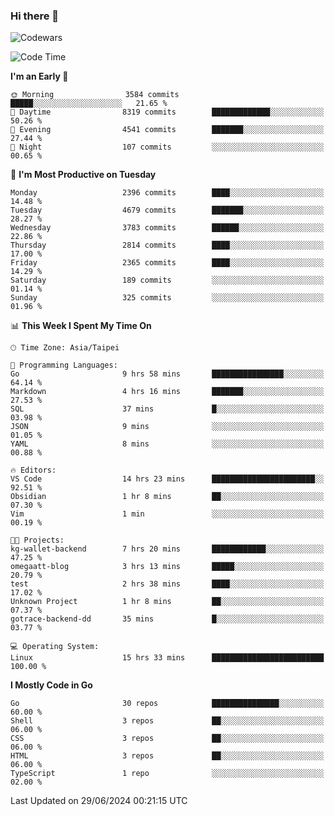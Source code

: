 ### Hi there 👋

![Codewars](https://www.codewars.com/users/omegaatt36/badges/small)

<!--START_SECTION:waka-->
![Code Time](http://img.shields.io/badge/Code%20Time-2%2C572%20hrs%208%20mins-blue)

**I'm an Early 🐤** 

```text
🌞 Morning                3584 commits        █████░░░░░░░░░░░░░░░░░░░░   21.65 % 
🌆 Daytime                8319 commits        █████████████░░░░░░░░░░░░   50.26 % 
🌃 Evening                4541 commits        ███████░░░░░░░░░░░░░░░░░░   27.44 % 
🌙 Night                  107 commits         ░░░░░░░░░░░░░░░░░░░░░░░░░   00.65 % 
```
📅 **I'm Most Productive on Tuesday** 

```text
Monday                   2396 commits        ████░░░░░░░░░░░░░░░░░░░░░   14.48 % 
Tuesday                  4679 commits        ███████░░░░░░░░░░░░░░░░░░   28.27 % 
Wednesday                3783 commits        ██████░░░░░░░░░░░░░░░░░░░   22.86 % 
Thursday                 2814 commits        ████░░░░░░░░░░░░░░░░░░░░░   17.00 % 
Friday                   2365 commits        ████░░░░░░░░░░░░░░░░░░░░░   14.29 % 
Saturday                 189 commits         ░░░░░░░░░░░░░░░░░░░░░░░░░   01.14 % 
Sunday                   325 commits         ░░░░░░░░░░░░░░░░░░░░░░░░░   01.96 % 
```


📊 **This Week I Spent My Time On** 

```text
🕑︎ Time Zone: Asia/Taipei

💬 Programming Languages: 
Go                       9 hrs 58 mins       ████████████████░░░░░░░░░   64.14 % 
Markdown                 4 hrs 16 mins       ███████░░░░░░░░░░░░░░░░░░   27.53 % 
SQL                      37 mins             █░░░░░░░░░░░░░░░░░░░░░░░░   03.98 % 
JSON                     9 mins              ░░░░░░░░░░░░░░░░░░░░░░░░░   01.05 % 
YAML                     8 mins              ░░░░░░░░░░░░░░░░░░░░░░░░░   00.88 % 

🔥 Editors: 
VS Code                  14 hrs 23 mins      ███████████████████████░░   92.51 % 
Obsidian                 1 hr 8 mins         ██░░░░░░░░░░░░░░░░░░░░░░░   07.30 % 
Vim                      1 min               ░░░░░░░░░░░░░░░░░░░░░░░░░   00.19 % 

🐱‍💻 Projects: 
kg-wallet-backend        7 hrs 20 mins       ████████████░░░░░░░░░░░░░   47.25 % 
omegaatt-blog            3 hrs 13 mins       █████░░░░░░░░░░░░░░░░░░░░   20.79 % 
test                     2 hrs 38 mins       ████░░░░░░░░░░░░░░░░░░░░░   17.02 % 
Unknown Project          1 hr 8 mins         ██░░░░░░░░░░░░░░░░░░░░░░░   07.37 % 
gotrace-backend-dd       35 mins             █░░░░░░░░░░░░░░░░░░░░░░░░   03.77 % 

💻 Operating System: 
Linux                    15 hrs 33 mins      █████████████████████████   100.00 % 
```

**I Mostly Code in Go** 

```text
Go                       30 repos            ███████████████░░░░░░░░░░   60.00 % 
Shell                    3 repos             ██░░░░░░░░░░░░░░░░░░░░░░░   06.00 % 
CSS                      3 repos             ██░░░░░░░░░░░░░░░░░░░░░░░   06.00 % 
HTML                     3 repos             ██░░░░░░░░░░░░░░░░░░░░░░░   06.00 % 
TypeScript               1 repo              ░░░░░░░░░░░░░░░░░░░░░░░░░   02.00 % 
```




 Last Updated on 29/06/2024 00:21:15 UTC
<!--END_SECTION:waka-->

<!--
**omegaatt36/omegaatt36** is a ✨ _special_ ✨ repository because its `README.md` (this file) appears on your GitHub profile.

Here are some ideas to get you started:

- 🔭 I’m currently working on ...
- 🌱 I’m currently learning ...
- 👯 I’m looking to collaborate on ...
- 🤔 I’m looking for help with ...
- 💬 Ask me about ...
- 📫 How to reach me: ...
- 😄 Pronouns: ...
- ⚡ Fun fact: ...
-->
